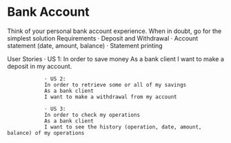 # Bank Account

Think of your personal bank account experience. When in doubt, go for the simplest solution Requirements
                · Deposit and Withdrawal
                · Account statement (date, amount, balance)
                · Statement printing

User Stories
                · US 1:
                In order to save money
                As a bank client
                I want to make a deposit in my account.

                · US 2:
                In order to retrieve some or all of my savings
                As a bank client
                I want to make a withdrawal from my account

                · US 3:
                In order to check my operations
                As a bank client
                I want to see the history (operation, date, amount, balance) of my operations
